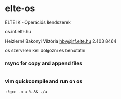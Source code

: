 # elte-os
ELTE IK - Operációs Rendszerek

os.inf.elte.hu

Heizlerné Bakonyi Viktória
hbv@inf.elte.hu
2.403 8464

os szerveren kell dolgozni és bemutatni

### rsync for copy and append files

```bash

```
### vim quickcompile and run on os

```vim
:!gcc -o a % && ./a
```

